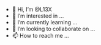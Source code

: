 - 👋 Hi, I’m @L13X
- 👀 I’m interested in ...
- 🌱 I’m currently learning ...
- 💞️ I’m looking to collaborate on ...
- 📫 How to reach me ...

<!---
L13X/L13X is a ✨ special ✨ repository because its `README.md` (this file) appears on your GitHub profile.
You can click the Preview link to take a look at your changes.
--->
